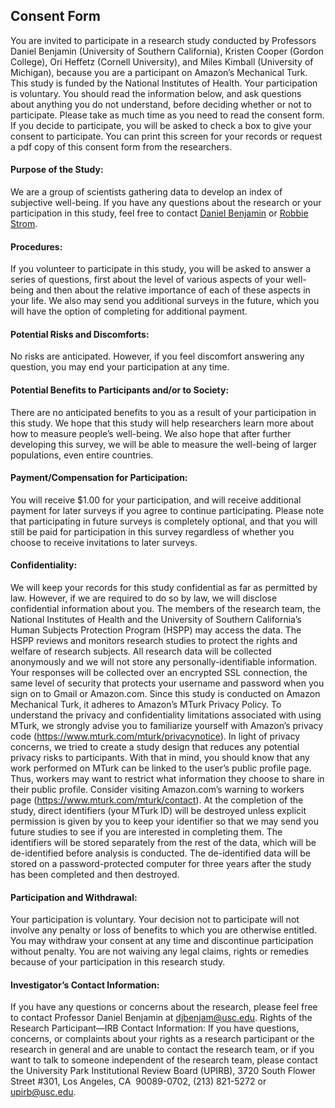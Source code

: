 ## Consent Form
You are invited to participate in a research study conducted by Professors Daniel Benjamin (University of Southern California), Kristen Cooper (Gordon College), Ori Heffetz (Cornell University), and Miles Kimball (University of Michigan), because you are a participant on Amazon’s Mechanical Turk. This study is funded by the National Institutes of Health. Your participation is voluntary. You should read the information below, and ask questions about anything you do not understand, before deciding whether or not to participate. Please take as much time as you need to read the consent form. If you decide to participate, you will be asked to check a box to give your consent to participate. You can print this screen for your records or request a pdf copy of this consent form from the researchers.
#### Purpose of the Study:
We are a group of scientists gathering data to develop an index of subjective well-being. If you have any questions about the research or your participation in this study, feel free to contact [Daniel Benjamin](mailto:djbenjam@usc.edu) or [Robbie Strom](mailto:robbie.strom@gmail.com).
#### Procedures:
If you volunteer to participate in this study, you will be asked to answer a series of questions, first about the level of various aspects of your well-being and then about the relative importance of each of these aspects in your life.
We also may send you additional surveys in the future, which you will have the option of completing for additional payment.
#### Potential Risks and Discomforts:
No risks are anticipated. However, if you feel discomfort answering any question, you may end your participation at any time.
#### Potential Benefits to Participants and/or to Society:
There are no anticipated benefits to you as a result of your participation in this study. We hope that this study will help researchers learn more about how to measure people’s well-being. We also hope that after further developing this survey, we will be able to measure the well-being of larger populations, even entire countries.
#### Payment/Compensation for Participation:
You will receive $1.00 for your participation, and will receive additional payment for later surveys if you agree to continue participating. Please note that participating in future surveys is completely optional, and that you will still be paid for participation in this survey regardless of whether you choose to receive invitations to later surveys.
#### Confidentiality:
We will keep your records for this study confidential as far as permitted by law. However, if we are required to do so by law, we will disclose confidential information about you. The members of the research team, the National Institutes of Health and the University of Southern California’s Human Subjects Protection Program (HSPP) may access the data. The HSPP reviews and monitors research studies to protect the rights and welfare of research subjects.
All research data will be collected anonymously and we will not store any personally-identifiable information. Your responses will be collected over an encrypted SSL connection, the same level of security that protects your username and password when you sign on to Gmail or Amazon.com.
Since this study is conducted on Amazon Mechanical Turk, it adheres to Amazon’s MTurk Privacy Policy. To understand the privacy and confidentiality limitations associated with using MTurk, we strongly advise you to familiarize yourself with Amazon’s privacy code (https://www.mturk.com/mturk/privacynotice). In light of privacy concerns, we tried to create a study design that reduces any potential privacy risks to participants. With that in mind, you should know that any work performed on MTurk can be linked to the user’s public profile page. Thus, workers may want to restrict what information they choose to share in their public profile. Consider visiting Amazon.com’s warning to workers page (https://www.mturk.com/mturk/contact).
At the completion of the study, direct identifiers (your MTurk ID) will be destroyed unless explicit permission is given by you to keep your identifier so that we may send you future studies to see if you are interested in completing them. The identifiers will be stored separately from the rest of the data, which will be de-identified before analysis is conducted. The de-identified data will be stored on a password-protected computer for three years after the study has been completed and then destroyed.
#### Participation and Withdrawal:
Your participation is voluntary. Your decision not to participate will not involve any penalty or loss of benefits to which you are otherwise entitled. You may withdraw your consent at any time and discontinue participation without penalty. You are not waiving any legal claims, rights or remedies because of your participation in this research study.
#### Investigator’s Contact Information:
If you have any questions or concerns about the research, please feel free to contact Professor Daniel Benjamin at djbenjam@usc.edu.
Rights of the Research Participant—IRB Contact Information:
If you have questions, concerns, or complaints about your rights as a research participant or the research in general and are unable to contact the research team, or if you want to talk to someone independent of the research team, please contact the University Park Institutional Review Board (UPIRB), 3720 South Flower Street #301, Los Angeles, CA  90089-0702, (213) 821-5272 or upirb@usc.edu.
